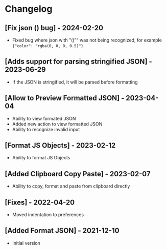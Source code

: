# Changelog

## [Fix json () bug] - 2024-02-20

- Fixed bug where json with "()"" was not being recognized, for example `{"color": "rgba(0, 0, 0, 0.5)"}`

## [Adds support for parsing stringified JSON] - 2023-06-29

- If the JSON is stringified, it will be parsed before formatting

## [Allow to Preview Formatted JSON] - 2023-04-04

- Ability to view formated JSON
- Added new action to view formatted JSON
- Ability to recognize invalid input

## [Format JS Objects] - 2023-02-12

- Ability to format JS Objects

## [Added Clipboard Copy Paste] - 2023-02-07

- Ability to copy, format and paste from clipboard directly

## [Fixes] - 2022-04-20

- Moved indentation to preferences

## [Added Format JSON] - 2021-12-10

- Initial version
